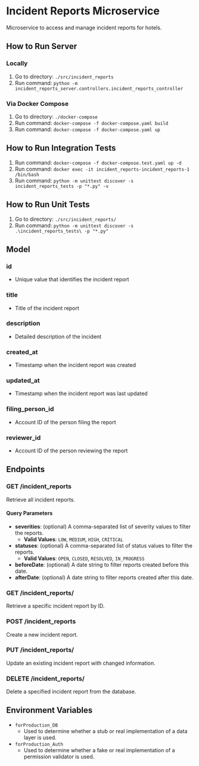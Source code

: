 # Incident Reports Microservice
Microservice to access and manage incident reports for hotels.

## How to Run Server
### Locally
1. Go to directory: `./src/incident_reports`
2. Run command: `python -m incident_reports_server.controllers.incident_reports_controller`

### Via Docker Compose
1. Go to directory: `./docker-compose`
2. Run command: `docker-compose -f docker-compose.yaml build`
3. Run command: `docker-compose -f docker-compose.yaml up`


## How to Run Integration Tests
1. Run command: `docker-compose -f docker-compose.test.yaml up -d`
2. Run command: `docker exec -it incident_reports-incident_reports-1 /bin/bash`
3. Run command: `python -m unittest discover -s incident_reports_tests -p "*.py" -v`

## How to Run Unit Tests
1. Go to directory: `./src/incident_reports/`
2. Run command: `python -m unittest discover -s .\incident_reports_tests\ -p "*.py"`

## Model

### id
* Unique value that identifies the incident report

### title
* Title of the incident report

### description
* Detailed description of the incident

### created_at
* Timestamp when the incident report was created

### updated_at
* Timestamp when the incident report was last updated

### filing_person_id
* Account ID of the person filing the report

### reviewer_id
* Account ID of the person reviewing the report

## Endpoints
### GET /incident_reports
Retrieve all incident reports.

#### Query Parameters
- **severities**: (optional) A comma-separated list of severity values to filter the reports. 
  - **Valid Values**: `LOW`, `MEDIUM`, `HIGH`, `CRITICAL`
- **statuses**: (optional) A comma-separated list of status values to filter the reports. 
  - **Valid Values**: `OPEN`, `CLOSED`, `RESOLVED`, `IN_PROGRESS`
- **beforeDate**: (optional) A date string to filter reports created before this date.
- **afterDate**: (optional) A date string to filter reports created after this date.

### GET /incident_reports/<id>
Retrieve a specific incident report by ID.

### POST /incident_reports
Create a new incident report.

### PUT /incident_reports/<id>
Update an existing incident report with changed information.

### DELETE /incident_reports/<id>
Delete a specified incident report from the database.

## Environment Variables
* `forProduction_DB`
  * Used to determine whether a stub or real implementation of a data layer is used.
* `forProduction_Auth`
  * Used to determine whether a fake or real implementation of a permission validator is used.
